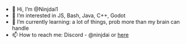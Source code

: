 - 👋 Hi, I’m @Ninjdai1
- 👀 I’m interested in JS, Bash, Java, C++, Godot
- 🌱 I’m currently learning: a lot of things, prob more than my brain can handle
- 📫 How to reach me: Discord - @ninjdai or <a href="https://www.youtube-nocookie.com/embed/dQw4w9WgXcQ?autoplay=1&cc_load_policy=1&controls=0&modestbranding=1">here</a>
